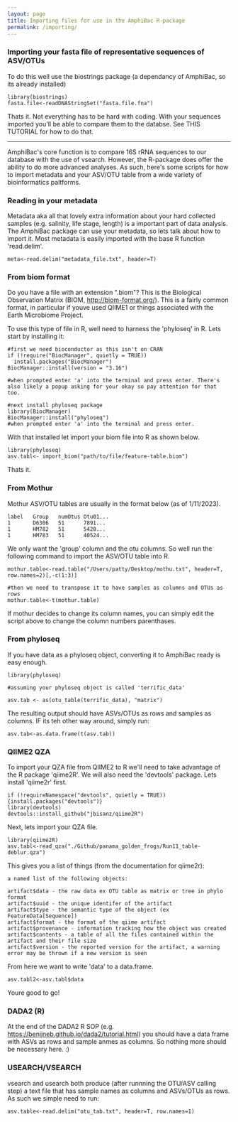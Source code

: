 ```yaml
---
layout: page
title: Importing files for use in the AmphiBac R-package
permalink: /importing/
---
```

### Importing your fasta file of representative sequences of ASV/OTUs
To do this well use the biostrings package (a dependancy of AmphiBac, so its already installed)
```
library(biostrings)
fasta.file<-readDNAStringSet("fasta.file.fna")
```
Thats it. Not everything has to be hard with coding. With your sequences imported you'll be able to compare them to the databse. See THIS TUTORIAL for how to do that.

---
AmphiBac's core function is to compare 16S rRNA sequences to our database with the use of vsearch. However, the R-package does offer the ability to do more advanced analyses. As such, here's some scripts for how to import metadata and your ASV/OTU table from a wide variety of bioinformatics paltforms. 

### Reading in your metadata

Metadata aka all that lovely extra information about your hard collected samples (e.g. salinity, life stage, length) is a important part of data analysis. The AmphiBac package can use your metadata, so lets talk about how to import it. Most metadata is easily imported with the base R function 'read.delim'.

```
meta<-read.delim("metadata_file.txt", header=T)
```

### From biom format
Do you have a file with an extension ".biom"? This is the Biological Observation Matrix (BIOM, http://biom-format.org/). This is a fairly common format, in particular if youve used QIIME1 or things associated with the Earth Microbiome Project. 

To use this type of file in R, well need to harness the 'phyloseq' in R. Lets start by installing it:

```
#first we need bioconductor as this isn't on CRAN
if (!require("BiocManager", quietly = TRUE))
  install.packages("BiocManager")
BiocManager::install(version = "3.16")

#when prompted enter 'a' into the terminal and press enter. There's also likely a popup asking for your okay so pay attention for that too.

#next install phyloseq package
library(BiocManager)
BiocManager::install("phyloseq")
#when prompted enter 'a' into the terminal and press enter.
```

With that installed let import your biom file into R as shown below. 

```
library(phyloseq)
asv.tabl<- import_biom("path/to/file/feature-table.biom")
```

Thats it. 

### From Mothur

Mothur ASV/OTU tables are usually in the format below (as of 1/11/2023).

```
label	Group	numOtus	Otu01...
1	    D6306	51	    7891...
1	    HM782	51	    5420...
1	    HM783	51	    40524...
```
We only want the 'group' column and the otu columns. So well run the following command to import the ASV/OTU table into R.

```
mothur.table<-read.table("/Users/patty/Desktop/mothu.txt", header=T, row.names=2)[,-c(1:3)]

#then we need to transpose it to have samples as columns and OTUs as rows
mothur.table<-t(mothur.table)
```
If mothur decides to change its column names, you can simply edit the script above to change the column numbers parenthases.

### From phyloseq
If you have data as a phyloseq object, converting it to AmphiBac ready is easy enough.

```
library(phyloseq)

#assuming your phyloseq object is called 'terrific_data'

asv.tab <- as(otu_table(terrific_data), "matrix")
```
The resulting output should have ASVs/OTUs as rows and samples as columns. IF its teh other way around, simply run:

```
asv.tab<-as.data.frame(t(asv.tab))
```

### QIIME2 QZA
To import your QZA file from QIIME2 to R we'll need to take advantage of the R package 'qiime2R'. We will also need the 'devtools' package. Lets install 'qiime2r' first.

```
if (!requireNamespace("devtools", quietly = TRUE)){install.packages("devtools")}
library(devtools)
devtools::install_github("jbisanz/qiime2R")
```

Next, lets import your QZA file.
```
library(qiime2R)
asv.tabl<-read_qza("./Github/panama_golden_frogs/Run11_table-deblur.qza")

```
This gives you a list of things (from the documentation for qiime2r):

```
a named list of the following objects:

artifact$data - the raw data ex OTU table as matrix or tree in phylo format
artifact$uuid - the unique identifer of the artifact
artifact$type - the semantic type of the object (ex FeatureData[Sequence])
artifact$format - the format of the qiime artifact
artifact$provenance - information tracking how the object was created
artifact$contents - a table of all the files contained within the artifact and their file size
artifact$version - the reported version for the artifact, a warning error may be thrown if a new version is seen
```

From here we want to write 'data' to a data.frame.
```
asv.tabl2<-asv.tabl$data
```

Youre good to go!

### DADA2 (R)
At the end of the DADA2 R SOP (e.g. https://benjjneb.github.io/dada2/tutorial.html) you should have a data frame with ASVs as rows and sample anmes as columns. So nothing more should be necessary here. :)

### USEARCH/VSEARCH
vsearch and usearch both produce (after runnning the OTU/ASV calling step) a text file that has sample names as columns and ASVs/OTUs as rows. As such we simple need to run:

```
asv.table<-read.delim("otu_tab.txt", header=T, row.names=1)
```
